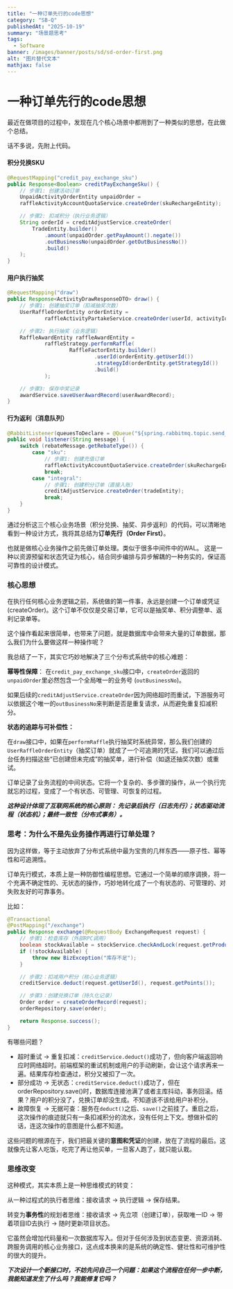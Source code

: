 ```yaml
---
title: "一种订单先行的code思想"  
category: "SB-Q"  
publishedAt: "2025-10-19"  
summary: "场景题思考"  
tags:  
  - Software
banner: /images/banner/posts/sd/sd-order-first.png
alt: "图片替代文本"  
mathjax: false
---
```


# 一种订单先行的code思想

最近在做项目的过程中，发现在几个核心场景中都用到了一种类似的思想，在此做个总结。


话不多说，先附上代码。

#### 积分兑换SKU

```java
@RequestMapping("credit_pay_exchange_sku")
public Response<Boolean> creditPayExchangeSku() {
    // 步骤1: 创建活动订单
    UnpaidActivityOrderEntity unpaidOrder =
    raffleActivityAccountQuotaService.createOrder(skuRechargeEntity);

    // 步骤2: 扣减积分（执行业务逻辑）
    String orderId = creditAdjustService.createOrder(
        TradeEntity.builder()
            .amount(unpaidOrder.getPayAmount().negate())
            .outBusinessNo(unpaidOrder.getOutBusinessNo())
            .build()
    );
}
```

#### 用户执行抽奖

```java
@RequestMapping("draw")
public Response<ActivityDrawResponseDTO> draw() {
    // 步骤1: 创建抽奖订单（扣减抽奖次数）
    UserRaffleOrderEntity orderEntity =
            raffleActivityPartakeService.createOrder(userId, activityId);

    // 步骤2: 执行抽奖（业务逻辑）
    RaffleAwardEntity raffleAwardEntity =
            raffleStrategy.performRaffle(
                    RaffleFactorEntity.builder()
                            .userId(orderEntity.getUserId())
                            .strategyId(orderEntity.getStrategyId())
                            .build()
            );

    // 步骤3: 保存中奖记录
    awardService.saveUserAwardRecord(userAwardRecord);
}
```

#### 行为返利（消息队列）

```java
@RabbitListener(queuesToDeclare = @Queue("${spring.rabbitmq.topic.send_rebate}"))
public void listener(String message) {
    switch (rebateMessage.getRebateType()) {
        case "sku":
            // 步骤1: 创建充值订单
            raffleActivityAccountQuotaService.createOrder(skuRechargeEntity);
            break;
        case "integral":
            // 步骤1: 创建积分订单（直接入账）
            creditAdjustService.createOrder(tradeEntity);
            break;
    }
}
```

通过分析这三个核心业务场景（积分兑换、抽奖、异步返利）的代码，可以清晰地看到一种设计方式，我将其总结为**订单先行（Order First）**。

也就是做核心业务操作之前先做订单处理。类似于很多中间件中的WAL。 这是一种以资源预留和状态凭证为核心，结合同步编排与异步解耦的一种务实的，保证高可靠性的设计模式。


### 核心思想

在执行任何核心业务逻辑之前，系统做的第一件事，永远是创建一个订单或凭证 (createOrder)。这个订单不仅仅是交易订单，它可以是抽奖单、积分调整单、返利记录单等。

这个操作看起来很简单，也带来了问题，就是数据库中会带来大量的订单数据，那么我们为什么要做这样一种操作呢？

我总结了一下，其实它巧妙地解决了三个分布式系统中的核心难题：

**幂等性保障**：
在`credit_pay_exchange_sku`接口中，`createOrder`返回的`unpaidOrder`里必然包含一个全局唯一的业务号 (`outBusinessNo`)。

如果后续的`creditAdjustService.createOrder`因为网络超时而重试，下游服务可以依据这个唯一的`outBusinessNo`来判断是否是重复请求，从而避免重复扣减积分。


**状态的追踪与可补偿性：**

在`draw`接口中，如果在`performRaffle`执行抽奖时系统异常，那么我们创建的`UserRaffleOrderEntity`（抽奖订单）就成了一个可追溯的凭证。我们可以通过后台任务扫描这些“已创建但未完成”的抽奖单，进行补偿（如退还抽奖次数）或重试。

订单记录了业务流程的中间状态。它将一个复杂的、多步骤的操作，从一个执行完就忘的过程，变成了一个有状态、可管理、可恢复的过程。


_**这种设计体现了互联网系统的核心原则： 先记录后执行（日志先行）；状态驱动流程（状态机）；最终一致性（分布式事务）。**_


### 思考：为什么不是先业务操作再进行订单处理？

因为这样做，等于主动放弃了分布式系统中最为宝贵的几样东西——原子性、幂等性和可追溯性。

订单先行模式，本质上是一种防御性编程思想。它通过一个简单的顺序调换，将一个充满不确定性的、无状态的操作，巧妙地转化成了一个有状态的、可管理的、对失败友好的可靠事务。

比如：

```java
@Transactional
@PostMapping("/exchange")
public Response exchange(@RequestBody ExchangeRequest request) {
    // 步骤1：检查库存（外部RPC调用）
    boolean stockAvailable = stockService.checkAndLock(request.getProductId(), 1);
    if (!stockAvailable) {
        throw new BizException("库存不足");
    }

    // 步骤2：扣减用户积分（核心业务逻辑）
    creditService.deduct(request.getUserId(), request.getPoints());

    // 步骤3：创建兑换订单（持久化记录）
    Order order = createOrderRecord(request);
    orderRepository.save(order);

    return Response.success();
}
```
有哪些问题？

- 超时重试 -> 重复扣减：`creditService.deduct()`成功了，但向客户端返回响应时网络超时。前端框架的重试机制或用户的手动刷新，会让这个请求再来一遍。结果库存检查通过，积分又被扣了一次。
- 部分成功 -> 无状态：`creditService.deduct()`成功了，但在orderRepository.save()时，数据库连接池满了或者主库抖动，事务回滚。结果？用户的积分没了，兑换订单却没生成。不知道该不该给用户补积分。
- 故障恢复 -> 无据可查：服务在`deduct()`之后、`save()`之前挂了。重启之后，这次操作的痕迹就只有一条扣减积分的流水，没有任何上下文。想做补偿的话，连这次操作的意图是什么都不知道。


这些问题的根源在于，我们把最关键的**意图和凭证**的创建，放在了流程的最后。这就像先让客人吃饭，吃完了再让他买单，一旦客人跑了，就只能认栽。


### 思维改变

这种模式，其实本质上是一种思维模式的转变： 

从一种过程式的执行者思维：接收请求 -> 执行逻辑 -> 保存结果。 

转变为**事务性**的规划者思维：接收请求 -> 先立项（创建订单），获取唯一ID -> 带着项目ID去执行 -> 随时更新项目状态。

它虽然会增加代码量和一次数据库写入。但对于任何涉及到状态变更、资源消耗、跨服务调用的核心业务接口，这点成本换来的是系统的确定性、健壮性和可维护性的很大的提升。

**_下次设计一个新接口时，不妨先问自己一个问题：如果这个流程在任何一步中断，我能知道发生了什么吗？我能修复它吗？_**